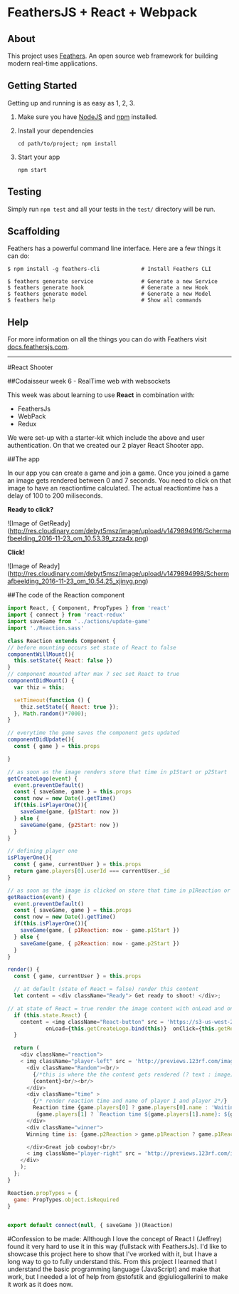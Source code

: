 # FeathersJS + React + Webpack

## About

This project uses [Feathers](http://feathersjs.com). An open source web framework for building modern real-time applications.

## Getting Started

Getting up and running is as easy as 1, 2, 3.

1. Make sure you have [NodeJS](https://nodejs.org/) and [npm](https://www.npmjs.com/) installed.
2. Install your dependencies

    ```
    cd path/to/project; npm install
    ```

3. Start your app

    ```
    npm start
    ```

## Testing

Simply run `npm test` and all your tests in the `test/` directory will be run.

## Scaffolding

Feathers has a powerful command line interface. Here are a few things it can do:

```
$ npm install -g feathers-cli             # Install Feathers CLI

$ feathers generate service               # Generate a new Service
$ feathers generate hook                  # Generate a new Hook
$ feathers generate model                 # Generate a new Model
$ feathers help                           # Show all commands
```

## Help

For more information on all the things you can do with Feathers visit [docs.feathersjs.com](http://docs.feathersjs.com).

----------------------------------------------------------------------------------------------------------------------------

#React Shooter

##Codaisseur week 6 - RealTime web with websockets

This week was about learning to use **React** in combination with:
- FeathersJs
- WebPack
- Redux

We were set-up with a starter-kit which include the above and user authentication.
On that we created our 2 player React Shooter app.

##The app

In our app you can create a game and join a game.
Once you joined a game an image gets rendered between 0 and 7 seconds.
You need to click on that image to have an reactiontime calculated.
The actual reactiontime has a delay of 100 to 200 miliseconds.


**Ready to click?**

![Image of GetReady]
(http://res.cloudinary.com/debyt5msz/image/upload/v1479894916/Schermafbeelding_2016-11-23_om_10.53.39_zzza4x.png)


**Click!**

![Image of Ready]
(http://res.cloudinary.com/debyt5msz/image/upload/v1479894998/Schermafbeelding_2016-11-23_om_10.54.25_xjinyg.png)

##The code of the Reaction component

```javascript
import React, { Component, PropTypes } from 'react'
import { connect } from 'react-redux'
import saveGame from '../actions/update-game'
import './Reaction.sass'

class Reaction extends Component {
// before mounting occurs set state of React to false
componentWillMount(){
  this.setState({ React: false })
}
// component mounted after max 7 sec set React to true
componentDidMount() {
  var thiz = this;

  setTimeout(function () {
    thiz.setState({ React: true });
  }, Math.random()*7000);
}

// everytime the game saves the component gets updated
componentDidUpdate(){
  const { game } = this.props

}

// as soon as the image renders store that time in p1Start or p2Start
getCreateLogo(event) {
  event.preventDefault()
  const { saveGame, game } = this.props
  const now = new Date().getTime()
  if(this.isPlayerOne()){
    saveGame(game, {p1Start: now })
  } else {
    saveGame(game, {p2Start: now })
  }
}

// defining player one
isPlayerOne(){
  const { game, currentUser } = this.props
  return game.players[0].userId === currentUser._id
}

// as soon as the image is clicked on store that time in p1Reaction or p2Reaction
getReaction(event) {
  event.preventDefault()
  const { saveGame, game } = this.props
  const now = new Date().getTime()
  if(this.isPlayerOne()){
    saveGame(game, { p1Reaction: now - game.p1Start })
  } else {
    saveGame(game, { p2Reaction: now - game.p2Start })
  }
}

render() {
  const { game, currentUser } = this.props

  // at default (state of React = false) render this content
  let content = <div className="Ready"> Get ready to shoot! </div>;

// at state of React = true render the image content with onLoad and onClick
  if (this.state.React) {
    content = <img className="React-button" src = 'https://s3-us-west-2.amazonaws.com/chicagoview/icons/react-logo.png'
            onLoad={this.getCreateLogo.bind(this)}  onClick={this.getReaction.bind(this)}/>;
  }

  return (
    <div className="reaction">
    < img className="player-left" src = 'http://previews.123rf.com/images/antonbrand/antonbrand1402/antonbrand140200020/25989139-Cartoon-cowboy-drawing-guns-Isolated-on-white-Stock-Vector.jpg' />
      <div className="Random"><br/>
        {/*this is where the the content gets rendered (? text : image)  */}
        {content}<br/><br/>
      </div>
      <div className="time" >
        {/* render reaction time and name of player 1 and player 2*/}
        Reaction time {game.players[0] ? game.players[0].name : 'Waiting for player...'}: { game.p1Reaction } ms <br/>
         {game.players[1] ? `Reaction time ${game.players[1].name}: ${game.p2Reaction} ms` : 'Waiting for player...'}
      </div>
      <div className="winner">
      Winning time is: {game.p2Reaction > game.p1Reaction ? game.p1Reaction : game.p2Reaction}<br/>

      </div>Great job cowboy!<br/>
      < img className="player-right" src = 'http://previews.123rf.com/images/antonbrand/antonbrand1302/antonbrand130200018/18169122-Rugged-handsome-wild-west-cowboy-in-a-huge-hat-standing-poised-ready-to-draw-his-guns-in-a-gunfight--Stock-Vector.jpg' />
    </div>
    );
  };
}

Reaction.propTypes = {
  game: PropTypes.object.isRequired
}


export default connect(null, { saveGame })(Reaction)
```
#Confession to be made:
Allthough I love the concept of React I (Jeffrey) found it very hard to use it in this way (fullstack with FeathersJs).
I'd like to showcase this project here to show that I've worked with it, but I have a long way to go to fully understand this. From this project I learned that I understand the basic programming language (JavaScript) and make that work, but I needed a lot of help from @stofstik and @giuliogallerini to make it work as it does now.
